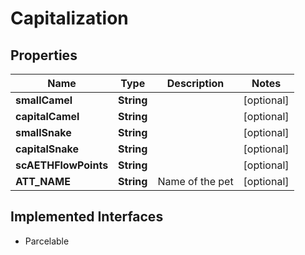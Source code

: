 

# Capitalization


## Properties

Name | Type | Description | Notes
------------ | ------------- | ------------- | -------------
**smallCamel** | **String** |  |  [optional]
**capitalCamel** | **String** |  |  [optional]
**smallSnake** | **String** |  |  [optional]
**capitalSnake** | **String** |  |  [optional]
**scAETHFlowPoints** | **String** |  |  [optional]
**ATT_NAME** | **String** | Name of the pet  |  [optional]


## Implemented Interfaces

* Parcelable


